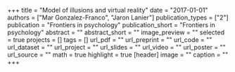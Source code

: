 +++
title = "Model of illusions and virtual reality"
date = "2017-01-01"
authors = ["Mar Gonzalez-Franco", "Jaron Lanier"]
publication_types = ["2"]
publication = "Frontiers in psychology"
publication_short = "Frontiers in psychology"
abstract = ""
abstract_short = ""
image_preview = ""
selected = true
projects = []
tags = []
url_pdf = ""
url_preprint = ""
url_code = ""
url_dataset = ""
url_project = ""
url_slides = ""
url_video = ""
url_poster = ""
url_source = ""
math = true
highlight = true
[header]
image = ""
caption = ""
+++
